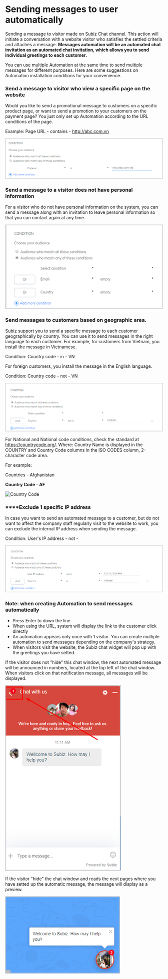 # Sending messages to user automatically

Sending a message to visitor made on Subiz Chat channel. This action will initiate a conversation with a website visitor who satisfies the settled criteria and attaches a message. **Messages automation will be an automated chat invitation as an automated chat invitation, which allows you to send individual greetings to each customer.**

You can use multiple Automation at the same time to send multiple messages for different purposes. Here are some suggestions on Automation installation conditions for your convenience.

### Send a message to visitor who view a specific page on the website

Would you like to send a promotional message to customers on a specific product page, or want to send a promotion to your customers on the payment page? You just only set up Automation according to the URL conditions of the page.

Example: Page URL - contains - http://abc.com.vn

![](../../.gitbook/assets/screenshot_1.png)

### Send a message to a visitor does not have personal information

For a visitor who do not have personal information on the system, you can send a message along with an invitation to leave personal information so that you can contact again at any time.

![](../../.gitbook/assets/1%20%282%29.png)

### Send messages to customers based on geographic area.

Subiz support you to send a specific message to each customer geographically by country. You can use it to send messages in the right language to each customer. For example, for customers from Vietnam, you install the message in Vietnamese.

Condition: Country code - in - VN

For foreign customers, you install the message in the English language.

Condition: Country code - not - VN

![](../../.gitbook/assets/2%20%281%29.png)

For National and National code conditions, check the standard at https://countrycode.org/. Where: Country Name is displayed in the COUNTRY and Country Code columns in the ISO CODES column, 2-character code area.

For example:

Countries - Afghanistan

**Country Code - AF**

![Country Code](https://lh3.googleusercontent.com/dzMT6eRcLRD_ljJA_GlIYbAZmR-QGIP2fy2HY3RmSaS47EiDVyMAGzDGl3GZtt1VAbhodM0I-pIREJXrBCewG67QmYPJ5udLDpZnfq6FTobbtXae6oxiGqEiDAer7_qBd-76xC8A)

### **​**Exclude 1 specific IP address

In case you want to send an automated message to a customer, but do not want to affect the company staff regularly visit to the website to work, you can exclude the internal IP address when sending the message.

Condition: User's IP address - not -

![](../../.gitbook/assets/3.png)

### Note:  when creating Automation to send messages automatically

* Press Enter to down the line
* When using the URL, system will display the link to the customer click directly
* An automation appears only once with 1 visitor. You can create multiple automation to send messages depending on the company's strategy.
* When visitors visit the website, the Subiz chat widget will pop up with the greetings you have setted.

If the visitor does not "hide" this chat window, the next automated message will be announced in numbers, located at the top left of the chat window. When visitors click on that notification message, all messages will be displayed.

![](../../.gitbook/assets/4.png)

If the visitor "hide" the chat window and reads the next pages where you have setted up the automatic message, the message will display as a preview.

![](../../.gitbook/assets/5.png)











  






